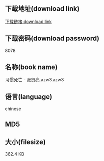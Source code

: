 ## 下载地址(download link)
[下载链接 download link](https://tutu365.netlify.app/?s=%E4%B9%A0%E6%83%AF%E6%AD%BB%E4%BA%A1+-+%E5%BC%A0%E8%B4%A4%E4%BA%AE.azw3)

## 下载密码(download password)
8078

## 名称(book name)
习惯死亡 - 张贤亮.azw3.azw3

## 语言(language)
chinese

## MD5


## 大小(filesize)
362.4 KB
